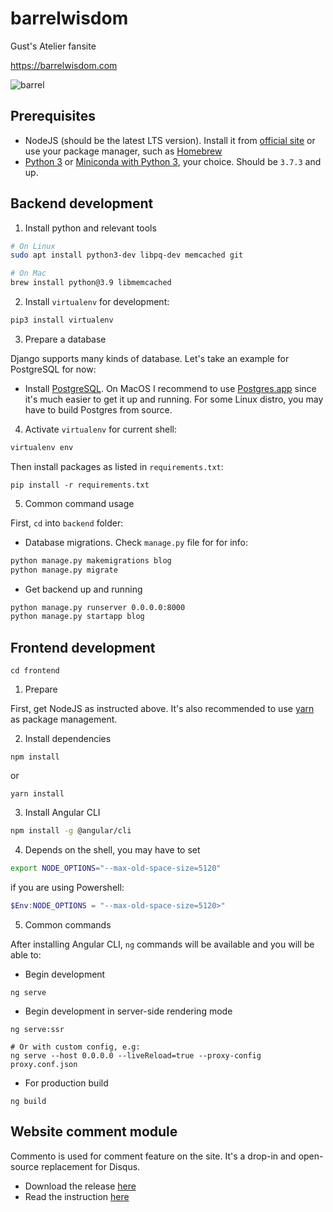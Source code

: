 # barrelwisdom
Gust's Atelier fansite

https://barrelwisdom.com

![barrel](https://barrelwisdom.com/media/main/barrelwisdom.svg)

## Prerequisites

- NodeJS (should be the latest LTS version). Install it from [official site](https://nodejs.org/en/) or use your package manager, such as [Homebrew](https://brew.sh/)
- [Python 3](https://www.python.org/downloads/) or [Miniconda with Python 3](https://docs.conda.io/en/latest/miniconda.html), your choice. Should be `3.7.3` and up.

## Backend development

1. Install python and relevant tools

```bash
# On Linux
sudo apt install python3-dev libpq-dev memcached git

# On Mac
brew install python@3.9 libmemcached
```

2. Install `virtualenv` for development:

```bash
pip3 install virtualenv
```

3. Prepare a database

Django supports many kinds of database. Let's take an example for PostgreSQL for now:

- Install [PostgreSQL](https://www.postgresql.org/download/). On MacOS I recommend to use [Postgres.app](https://postgresapp.com/) since it's much easier to get it up and running. For some Linux distro, you may have to build Postgres from source.

4. Activate `virtualenv` for current shell:

```powershell
virtualenv env
```

Then install packages as listed in `requirements.txt`:

```
pip install -r requirements.txt
```

5. Common command usage

First, `cd` into `backend` folder:

- Database migrations. Check `manage.py` file for for info:

```bash
python manage.py makemigrations blog
python manage.py migrate
```

- Get backend up and running

```bash
python manage.py runserver 0.0.0.0:8000
python manage.py startapp blog
```

## Frontend development

```
cd frontend
```

1. Prepare

First, get NodeJS as instructed above. It's also recommended to use [yarn](https://classic.yarnpkg.com/lang/en/) as package management.

2. Install dependencies

```
npm install
```

or

```
yarn install
```

3. Install Angular CLI

```bash
npm install -g @angular/cli
```

4. Depends on the shell, you may have to set

```bash
export NODE_OPTIONS="--max-old-space-size=5120"
```

if you are using Powershell:

```powershell
$Env:NODE_OPTIONS = "--max-old-space-size=5120>"
```

5. Common commands

After installing Angular CLI, `ng` commands will be available and you will be able to:

- Begin development

```
ng serve
```


- Begin development in server-side rendering mode

```
ng serve:ssr

# Or with custom config, e.g:
ng serve --host 0.0.0.0 --liveReload=true --proxy-config proxy.conf.json
```

- For production build

```
ng build
```

## Website comment module

Commento is used for comment feature on the site. It's a drop-in and open-source replacement for Disqus.

- Download the release [here](https://docs.commento.io/installation/self-hosting/on-your-server/release-binaries.html)
- Read the instruction [here](https://bloggingfordevs.com/static-site-comments/)